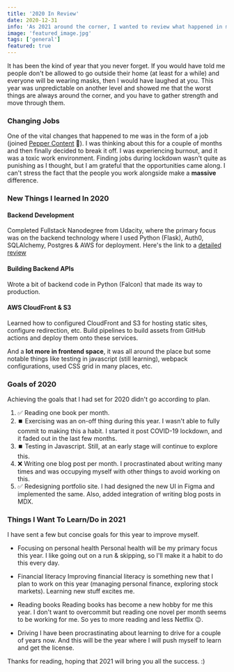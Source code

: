 ```yaml
---
title: '2020 In Review'
date: 2020-12-31
info: 'As 2021 around the corner, I wanted to review what happened in my life this year and what I want to achieve in 2021.'
image: 'featured_image.jpg'
tags: ['general']
featured: true
---
```


It has been the kind of year that you never forget. If you would have told me people don't be allowed to go outside their home (at least for a while) and everyone will be wearing masks, then I would have laughed at you. This year was unpredictable on another level and showed me that the worst things are always around the corner, and you have to gather strength and move through them.

### Changing Jobs
One of the vital changes that happened to me was in the form of a job (joined [Pepper Content](https://www.peppercontent.io) 🤩). I was thinking about this for a couple of months and then finally decided to break it off. I was experiencing burnout, and it was a toxic work environment. Finding jobs during lockdown wasn't quite as punishing as I thought, but I am grateful that the opportunities came along. I can't stress the fact that the people you work alongside make a **massive** difference.

### New Things I learned In 2020
#### Backend Development
Completed Fullstack Nanodegree from Udacity, where the primary focus was on the backend technology where I used Python (Flask), Auth0, SQLAlchemy, Postgres & AWS for deployment. Here's the link to a [detailed review](https://jibin.tech/udacity-full-stack-nanodegree/)

#### Building Backend APIs
Wrote a bit of backend code in Python (Falcon) that made its way to production.

#### AWS CloudFront & S3
Learned how to configured CloudFront and S3 for hosting static sites, configure redirection, etc. Build pipelines to build assets from GitHub actions and deploy them onto these services.

And a **lot more in frontend space**, it was all around the place but some notable things like testing in javascript (still learning), webpack configurations, used CSS grid in many places, etc.

### Goals of 2020
Achieving the goals that I had set for 2020 didn't go according to plan.

1. ✅ Reading one book per month. 
2. ⏹️ Exercising was an on-off thing during this year. I wasn't able to fully commit to making this a habit. I started it post COVID-19 lockdown, and it faded out in the last few months.
3. ⏹️ Testing in Javascript. Still, at an early stage will continue to explore this. 
4. ❌ Writing one blog post per month. I procrastinated about writing many times and was occupying myself with other things to avoid working on this. 
5. ✅ Redesigning portfolio site. I had designed the new UI in Figma and implemented the same. Also, added integration of writing blog posts in MDX.

### Things I Want To Learn/Do in 2021
I have sent a few but concise goals for this year to improve myself.
- Focusing on personal health
  Personal health will be my primary focus this year. I like going out on a run & skipping, so I'll make it a habit to do this every day.

- Financial literacy
  Improving financial literacy is something new that I plan to work on this year (managing personal finance, exploring stock markets). Learning new stuff excites me.

- Reading books
  Reading books has become a new hobby for me this year. I don't want to overcommit but reading one novel per month seems to be working for me. So yes to more reading and less Netflix 😉.

- Driving
  I have been procrastinating about learning to drive for a couple of years now. And this will be the year where I will push myself to learn and get the license.

Thanks for reading, hoping that 2021 will bring you all the success. :)